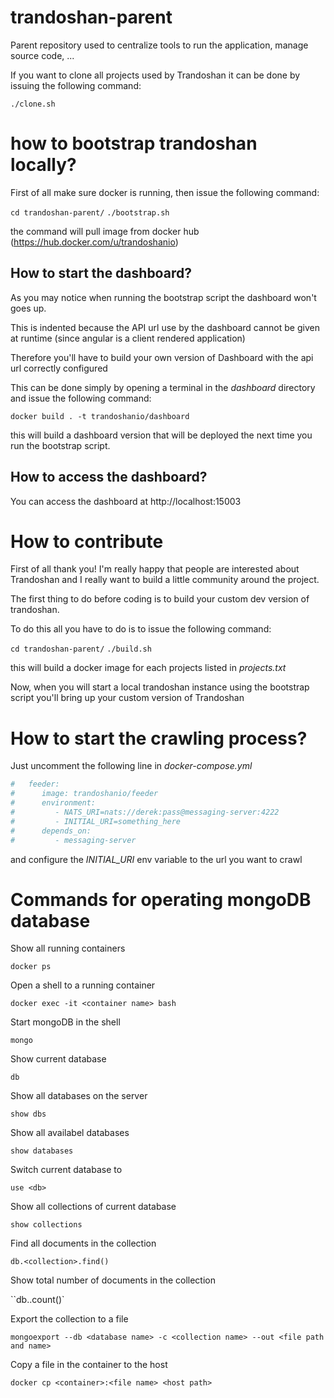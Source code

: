 # trandoshan-parent

Parent repository used to centralize tools to run the application, manage source code, ...

If you want to clone all projects used by Trandoshan it can be done by issuing the following command:

``./clone.sh``

# how to bootstrap trandoshan locally?

First of all make sure docker is running, then issue the following command:

``cd trandoshan-parent/``
``./bootstrap.sh``

the command will pull image from docker hub (https://hub.docker.com/u/trandoshanio)

## How to start the dashboard?

As you may notice when running the bootstrap script the dashboard won't goes up.

This is indented because the API url use by the dashboard cannot be given at runtime (since angular is a client rendered application)

Therefore you'll have to build your own version of Dashboard with the api url correctly configured

This can be done simply by opening a terminal in the *dashboard* directory and issue the following command:

``docker build . -t trandoshanio/dashboard``

this will build a dashboard version that will be deployed the next time you run the bootstrap script.

## How to access the dashboard?

You can access the dashboard at http://localhost:15003

# How to contribute

First of all thank you! I'm really happy that people are interested about Trandoshan and I really want to build a little community around the project.

The first thing to do before coding is to build your custom dev version of trandoshan. 

To do this all you have to do is to issue the following command:

``cd trandoshan-parent/``
``./build.sh``

this will build a docker image for each projects listed in *projects.txt*

Now, when you will start a local trandoshan instance using the bootstrap script you'll bring up your custom version of Trandoshan

# How to start the crawling process?

Just uncomment the following line in *docker-compose.yml* 

```yaml
#   feeder:
#      image: trandoshanio/feeder
#      environment:
#         - NATS_URI=nats://derek:pass@messaging-server:4222
#         - INITIAL_URI=something_here
#      depends_on:
#         - messaging-server
```

and configure the *INITIAL_URI* env variable to the url you want to crawl

# Commands for operating mongoDB database
Show all running containers

``docker ps``

Open a shell to a running container

``docker exec -it <container name> bash``

Start mongoDB in the shell

``mongo``

Show current database

``db``

Show all databases on the server

``show dbs``

Show all availabel databases

``show databases``

Switch current database to <db>

``use <db>``

Show all collections of current database

``show collections``

Find all documents in the collection

``db.<collection>.find()``

Show total number of documents in the collection

``db.<collection>.count()`

Export the collection to a file

``mongoexport --db <database name> -c <collection name> --out <file path and name>``

Copy a file in the container to the host

``docker cp <container>:<file name> <host path>``



